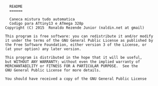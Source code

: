 
	  README
	  ======
	  
	  Caneca mistura tudo automatica
	  Codigo para ATtiny13 e ATmega 328p
    Copyright (C) 2015  Ronaldo Rezende Junior (naldin.net at gmail)

    This program is free software: you can redistribute it and/or modify
    it under the terms of the GNU General Public License as published by
    the Free Software Foundation, either version 3 of the License, or
    (at your option) any later version.

    This program is distributed in the hope that it will be useful,
    but WITHOUT ANY WARRANTY; without even the implied warranty of
    MERCHANTABILITY or FITNESS FOR A PARTICULAR PURPOSE.  See the
    GNU General Public License for more details.

    You should have received a copy of the GNU General Public License
